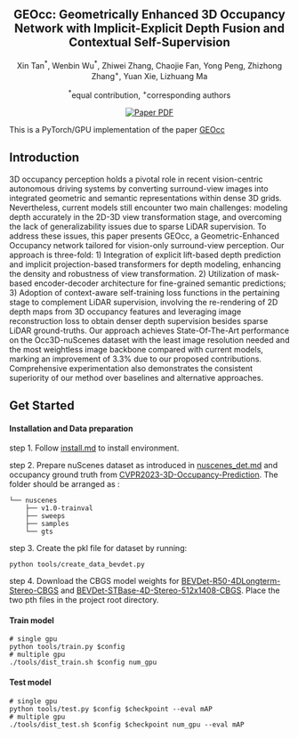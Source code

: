 <div align="center">
<h2>GEOcc: Geometrically Enhanced 3D Occupancy Network with Implicit-Explicit Depth Fusion and Contextual Self-Supervision</h2>
Xin Tan<sup>*</sup>, Wenbin Wu<sup>*</sup>, Zhiwei Zhang, Chaojie Fan, Yong Peng, Zhizhong Zhang<sup>+</sup>, Yuan Xie, Lizhuang Ma

<sup>*</sup>equal contribution, <sup>+</sup>corresponding authors

<a href="https://arxiv.org/abs/2405.10591"><img src='https://img.shields.io/badge/arXiv-GEOcc-red' alt='Paper PDF'></a>
</div>


This is a PyTorch/GPU implementation of the paper [GEOcc](https://arxiv.org/abs/2405.10591)

## Introduction
3D occupancy perception holds a pivotal role in recent vision-centric autonomous driving systems by converting surround-view images into integrated geometric and semantic representations within dense 3D grids. Nevertheless, current models still encounter two main challenges: modeling depth accurately in the 2D-3D view transformation stage, and overcoming the lack of generalizability issues due to sparse LiDAR supervision. To address these issues, this paper presents GEOcc, a Geometric-Enhanced Occupancy network tailored for vision-only surround-view perception. Our approach is three-fold: 1) Integration of explicit lift-based depth prediction and implicit projection-based transformers for depth modeling, enhancing the density and robustness of view transformation. 2) Utilization of mask-based encoder-decoder architecture for fine-grained semantic predictions; 3) Adoption of context-aware self-training loss functions in the pertaining stage to complement LiDAR supervision, involving the re-rendering of 2D depth maps from 3D occupancy features and leveraging image reconstruction loss to obtain denser depth supervision besides sparse LiDAR ground-truths. Our approach achieves State-Of-The-Art performance on the Occ3D-nuScenes dataset with the least image resolution needed and the most weightless image backbone compared with current models, marking an improvement of 3.3% due to our proposed contributions. Comprehensive experimentation also demonstrates the consistent superiority of our method over baselines and alternative approaches.

## Get Started

#### Installation and Data preparation

step 1. Follow [install.md](install.md) to install environment.

step 2. Prepare nuScenes dataset as introduced in [nuscenes_det.md](nuscenes_det.md) and occupancy ground truth from [CVPR2023-3D-Occupancy-Prediction](https://github.com/CVPR2023-3D-Occupancy-Prediction/CVPR2023-3D-Occupancy-Prediction). The folder should be arranged as :
```
└── nuscenes
    ├── v1.0-trainval
    ├── sweeps
    ├── samples
    └── gts
```

step 3. Create the pkl file for dataset by running:
```shell
python tools/create_data_bevdet.py
```

step 4. Download the CBGS model weights for [BEVDet-R50-4DLongterm-Stereo-CBGS](https://pan.baidu.com/s/1237QyV18zvRJ1pU3YzRItw?pwd=npe1) and [BEVDet-STBase-4D-Stereo-512x1408-CBGS](https://pan.baidu.com/s/1237QyV18zvRJ1pU3YzRItw?pwd=npe1). Place the two pth files in the project root directory.


#### Train model
```shell
# single gpu
python tools/train.py $config
# multiple gpu
./tools/dist_train.sh $config num_gpu
```
#### Test model
```shell
# single gpu
python tools/test.py $config $checkpoint --eval mAP
# multiple gpu
./tools/dist_test.sh $config $checkpoint num_gpu --eval mAP
```
